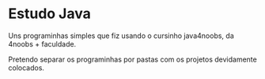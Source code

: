 # Estudo Java
Uns programinhas simples que fiz usando o cursinho java4noobs, da 4noobs + faculdade.

Pretendo separar os programinhas por pastas com os projetos devidamente colocados.
